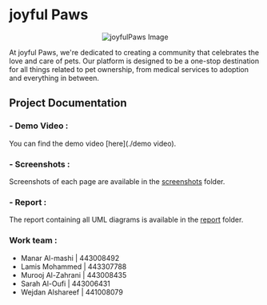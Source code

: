 # joyful Paws

<p align="center">
  <img src="https://github.com/user-attachments/assets/9a31cbc8-1a63-46e2-bcf8-3a9225cd7f5d" alt="joyfulPaws Image" />
</p>

At joyful Paws, we're dedicated to creating a community that celebrates the love and care of pets. Our platform is designed to be a one-stop destination for all things related to pet ownership, from medical services to adoption and everything in between.



## Project Documentation

### - Demo Video :
You can find the demo video [here](./demo video).

### - Screenshots :
Screenshots of each page are available in the [screenshots](./screenshots) folder.

### - Report :
The report containing all UML diagrams is available in the [report](./report) folder.

### Work team :
* Manar Al-mashi | 443008492
* Lamis Mohammed | 443307788
* Murooj Al-Zahrani | 443008435
* Sarah Al-Oufi | 443006431
* Wejdan Alshareef | 441008079
